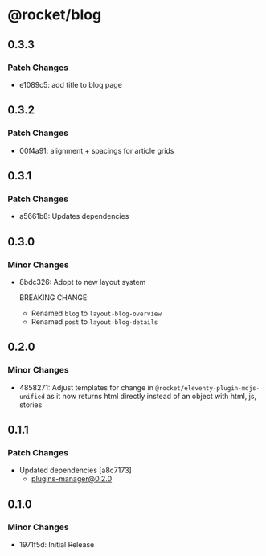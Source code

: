 # @rocket/blog

## 0.3.3

### Patch Changes

- e1089c5: add title to blog page

## 0.3.2

### Patch Changes

- 00f4a91: alignment + spacings for article grids

## 0.3.1

### Patch Changes

- a5661b8: Updates dependencies

## 0.3.0

### Minor Changes

- 8bdc326: Adopt to new layout system

  BREAKING CHANGE:

  - Renamed `blog` to `layout-blog-overview`
  - Renamed `post` to `layout-blog-details`

## 0.2.0

### Minor Changes

- 4858271: Adjust templates for change in `@rocket/eleventy-plugin-mdjs-unified` as it now returns html directly instead of an object with html, js, stories

## 0.1.1

### Patch Changes

- Updated dependencies [a8c7173]
  - plugins-manager@0.2.0

## 0.1.0

### Minor Changes

- 1971f5d: Initial Release
